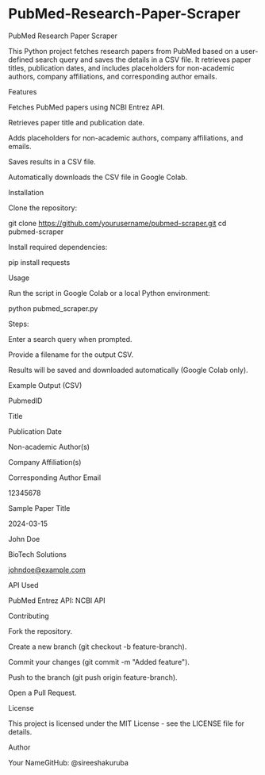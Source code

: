 # PubMed-Research-Paper-Scraper
PubMed Research Paper Scraper

This Python project fetches research papers from PubMed based on a user-defined search query and saves the details in a CSV file. It retrieves paper titles, publication dates, and includes placeholders for non-academic authors, company affiliations, and corresponding author emails.

Features

Fetches PubMed papers using NCBI Entrez API.

Retrieves paper title and publication date.

Adds placeholders for non-academic authors, company affiliations, and emails.

Saves results in a CSV file.

Automatically downloads the CSV file in Google Colab.

Installation

Clone the repository:

git clone https://github.com/yourusername/pubmed-scraper.git
cd pubmed-scraper

Install required dependencies:

pip install requests

Usage

Run the script in Google Colab or a local Python environment:

python pubmed_scraper.py

Steps:

Enter a search query when prompted.

Provide a filename for the output CSV.

Results will be saved and downloaded automatically (Google Colab only).

Example Output (CSV)

PubmedID

Title

Publication Date

Non-academic Author(s)

Company Affiliation(s)

Corresponding Author Email

12345678

Sample Paper Title

2024-03-15

John Doe

BioTech Solutions

johndoe@example.com

API Used

PubMed Entrez API: NCBI API

Contributing

Fork the repository.

Create a new branch (git checkout -b feature-branch).

Commit your changes (git commit -m "Added feature").

Push to the branch (git push origin feature-branch).

Open a Pull Request.

License

This project is licensed under the MIT License - see the LICENSE file for details.

Author

Your NameGitHub: @sireeshakuruba

